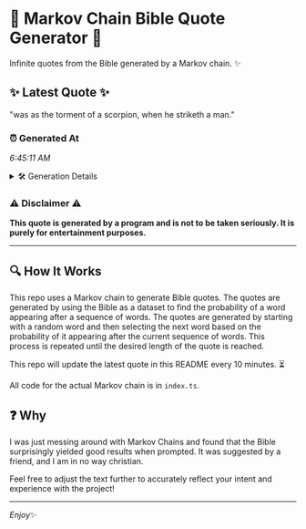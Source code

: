 # 📖 Markov Chain Bible Quote Generator 📖

Infinite quotes from the Bible generated by a Markov chain. ✨

## ✨ Latest Quote ✨
"was as the torment of a scorpion, when he striketh a man."

### ⏰ Generated At
*6:45:11 AM*

<details>
    <summary>🛠️ Generation Details</summary>
    <p>
        <strong>🌱 Seed:</strong> was<br>
        <strong>🔄 Iterations:</strong> 11<br>
        <strong>📜 Context History:</strong><br>[ was ]: as<br>[ was, as ]: the<br>[ was, as, the ]: torment<br>[ was, as, the, torment ]: of<br>[ was, as, the, torment, of ]: a<br>[ was, as, the, torment, of, a ]: scorpion,<br>[ as, the, torment, of, a, scorpion, ]: when<br>[ the, torment, of, a, scorpion,, when ]: he<br>[ torment, of, a, scorpion,, when, he ]: striketh<br>[ of, a, scorpion,, when, he, striketh ]: a<br>[ a, scorpion,, when, he, striketh, a ]: man.<br>
    </p>
</details>

### ⚠️ Disclaimer ⚠️
**This quote is generated by a program and is not to be taken seriously. It is purely for entertainment purposes.**

---

## 🔍 How It Works

This repo uses a Markov chain to generate Bible quotes. The quotes are generated by using the Bible as a dataset to find the probability of a word appearing after a sequence of words. The quotes are generated by starting with a random word and then selecting the next word based on the probability of it appearing after the current sequence of words. This process is repeated until the desired length of the quote is reached.

This repo will update the latest quote in this README every 10 minutes. ⏳

All code for the actual Markov chain is in `index.ts`.

## ❓ Why

I was just messing around with Markov Chains and found that the Bible surprisingly yielded good results when prompted. 
It was suggested by a friend, and I am in no way christian.

Feel free to adjust the text further to accurately reflect your intent and experience with the project!

---

*Enjoy*✨
